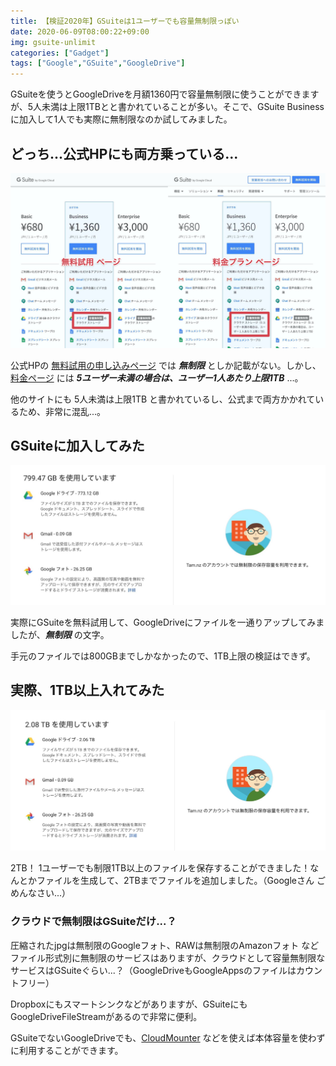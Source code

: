 ```yaml
---
title: 【検証2020年】GSuiteは1ユーザーでも容量無制限っぽい
date: 2020-06-09T08:00:22+09:00
img: gsuite-unlimit
categories: ["Gadget"]
tags: ["Google","GSuite","GoogleDrive"]
---
```

GSuiteを使うとGoogleDriveを月額1360円で容量無制限に使うことができますが、5人未満は上限1TBとと書かれていることが多い。そこで、GSuite Businessに加入して1人でも実際に無制限なのか試してみました。

## どっち...公式HPにも両方乗っている...

![どっちなんだ...](../../../images/gsuite-unlimit-cf.jpg)

公式HPの [無料試用の申し込みページ](https://gsuite.google.com/landing/partners/referral/trial.html) では ***無制限*** としか記載がない。しかし、[料金ページ](https://gsuite.google.com/pricing.html) には ***5ユーザー未満の場合は、ユーザー1人あたり上限1TB*** ...。

他のサイトにも 5人未満は上限1TB と書かれているし、公式まで両方かかれているため、非常に混乱...。

## GSuiteに加入してみた

![無制限と書かれている...](../../../images/gsuite-unlimit-before.jpg)

実際にGSuiteを無料試用して、GoogleDriveにファイルを一通りアップしてみましたが、***無制限*** の文字。

手元のファイルでは800GBまでしかなかったので、1TB上限の検証はできず。

## 実際、1TB以上入れてみた

![2TB越え！！！！](../../../images/gsuite-unlimit-after.jpg)

2TB！ 1ユーザーでも制限1TB以上のファイルを保存することができました！なんとかファイルを生成して、2TBまでファイルを追加しました。（Googleさん ごめんなさい...）

### クラウドで無制限はGSuiteだけ...？

圧縮されたjpgは無制限のGoogleフォト、RAWは無制限のAmazonフォト などファイル形式別に無制限のサービスはありますが、クラウドとして容量無制限なサービスはGSuiteぐらい...？（GoogleDriveもGoogleAppsのファイルはカウントフリー）

Dropboxにもスマートシンクなどがありますが、GSuiteにもGoogleDriveFileStreamがあるので非常に便利。

GSuiteでないGoogleDriveでも、[CloudMounter](https://apps.apple.com/jp/app/cloudmounter-cloud-encryption/id1130254674) などを使えば本体容量を使わずに利用することができます。